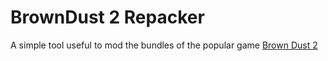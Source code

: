 # BrownDust 2 Repacker
A simple tool useful to mod the bundles of the popular game [Brown Dust 2](https://www.browndust2.com/en-us/)
